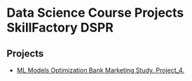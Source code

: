 # Data Science Course Projects SkillFactory DSPR

## Projects

* [ML Models Optimization Bank Marketing Study. Project_4.](https://github.com/AndreyMaly/Data_Science_Course_Projects_DSPR/tree/e7f207e9b92db5eb05279fd17a8343d3ca655f2b/ML_Models_Classification_Bank_Marketing_Project4)

